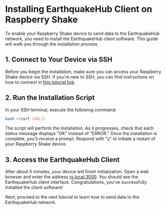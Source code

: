 # Installing EarthquakeHub Client on Raspberry Shake

To enable your Raspberry Shake device to send data to the EarthquakeHub network, you need to install the EarthquakeHub client software. This guide will walk you through the installation process.

## 1. Connect to Your Device via SSH

Before you begin the installation, make sure you can access your Raspberry Shake device via SSH. If you're new to SSH, you can find instructions on how to connect in [this tutorial link](https://upri-earthquake.github.io/connect-to-rshake).

## 2. Run the Installation Script

In your SSH terminal, execute the following command:

```bash
bash <(curl [URL])
```

The script will perform the installation. As it progresses, check that each status message displays "OK" instead of "ERROR." Once the installation is complete, you'll receive a prompt. Respond with "y" to initiate a restart of your Raspberry Shake device.

## 3. Access the EarthquakeHub Client

After about 5 minutes, your device will finish initialization. Open a web browser and enter the address [rs.local:3000](rs.local:3000). You should see the EarthquakeHub client interface. Congratulations, you've successfully installed the client software!

Next, proceed to the next tutorial to learn how to send data to the EarthquakeHub network.
